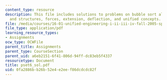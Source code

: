 ```yaml
---
content_type: resource
description: This file includes solutions to problems on bubble sort algorithm, materials
  and structures, forces, extension, deflection, and unified concepts.
file: /media/courses/16-01-unified-engineering-i-ii-iii-iv-fall-2005-spring-2006/0fa2886bb26b52e4e2eef86dcdcdc82f_pset6_sol.pdf
file_type: application/pdf
learning_resource_types:
- Assignments
ocw_type: OCWFile
parent_title: Assignments
parent_type: CourseSection
parent_uid: a6eb2151-6f41-806d-94ff-dc83eb5f4337
resourcetype: Document
title: pset6_sol.pdf
uid: 0fa2886b-b26b-52e4-e2ee-f86dcdcdc82f
---
```


